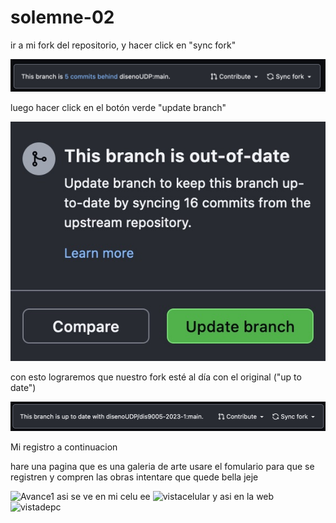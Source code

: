 # solemne-02

ir a mi fork del repositorio, y hacer click en "sync fork"

![pantallazo de sync fork](./github-sync-fork.jpg)

luego hacer click en el botón verde "update branch"

![pantallazo de update branch](./github-update-branch.jpg)

con esto lograremos que nuestro fork esté al día con el original ("up to date")

![pantallazo de up to date](./github-up-to-date.jpg)


Mi registro a continuacion

hare una pagina que es una galeria de arte 
usare el fomulario para que se registren y compren las obras 
intentare que quede bella jeje 

<img width="927" alt="Avance1" src="https://github.com/ssofiasandoval/dis9005-2023-1/assets/128400293/1c3f7f34-e4f5-4f88-a56c-a46c6cd7935c">
asi se ve en mi celu ee
<img width="492" alt="vistacelular" src="https://github.com/ssofiasandoval/dis9005-2023-1/assets/128400293/07c55fe1-9556-491c-81e8-74b9835c439b">
y asi en la web 
<img width="786" alt="vistadepc" src="https://github.com/ssofiasandoval/dis9005-2023-1/assets/128400293/f5d9bf84-6b77-478a-b7fd-9e6ce834f66a">
